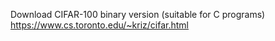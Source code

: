 Download CIFAR-100 binary version (suitable for C programs) https://www.cs.toronto.edu/~kriz/cifar.html
